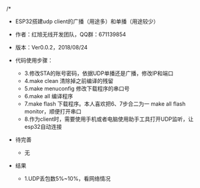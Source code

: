 /*
* ESP32搭建udp client的广播（用途多）和单播（用途较少）
* 作者：红旭无线开发团队，QQ群：671139854
* 版本：Ver0.0.2，2018/08/24


* 代码使用步骤：
    * 3.修改STA的账号密码，依据UDP单播还是广播，修改IP和端口
    * 4.make clean 清除掉之前编译的残留
    * 5.make menuconfig 修改下载程序的串口号
    * 6.make all 编译程序
    * 7.make flash 下载程序。本人喜欢把6、7步合二为一 make all flash monitor，顺便打开串口
    * 8.作为client时，需要使用手机或者电脑使用助手工具打开UDP监听，让esp32自动连接
    
* 待完善
    * 无
    
* 结果
    * 1.UDP丢包数5%~10%，看网络情况

